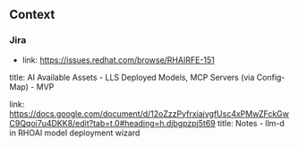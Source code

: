 




## Context

### Jira
- link: https://issues.redhat.com/browse/RHAIRFE-151

title: AI Available Assets - LLS Deployed Models, MCP Servers (via Config-Map) - MVP



link: https://docs.google.com/document/d/12oZzzPyfrxiajvgfUsc4xPMwZFckGwC9Qqoi7u4DKK8/edit?tab=t.0#heading=h.djbgpzpj5t69
title: Notes - llm-d in RHOAI model deployment wizard
